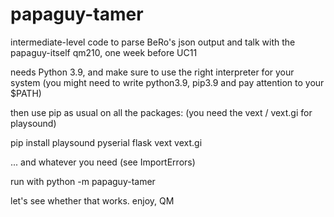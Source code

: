 # papaguy-tamer
intermediate-level code to parse BeRo's json output and talk with the papaguy-itself
qm210, one week before UC11

needs Python 3.9, and make sure to use the right interpreter for your system (you might need to write python3.9, pip3.9 and pay attention to your $PATH)

then use pip as usual on all the packages: (you need the vext / vext.gi for playsound)

pip install playsound pyserial flask vext vext.gi

... and whatever you need (see ImportErrors)

run with
python -m papaguy-tamer


let's see whether that works.
enjoy, QM
